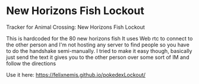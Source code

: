 # New Horizons Fish Lockout
Tracker for Animal Crossing: New Horizons Fish Lockout

This is hardcoded for the 80 new horizons fish
It uses Web rtc to connect to the other person and I'm not hosting any server to find people so you have to do the handshake semi-manually.
I tried to make it easy though, basically just send the text it gives you to the other person over some sort of IM and follow the directions

Use it here: https://felixnemis.github.io/pokedexLockout/
